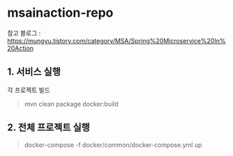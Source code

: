 # msainaction-repo
참고 블로그 : https://mungyu.tistory.com/category/MSA/Spring%20Microservice%20In%20Action

## 1. 서비스 실행
각 프로젝트 빌드
> mvn clean package docker:build

## 2. 전체 프로젝트 실행
> docker-compose -f docker/common/docker-compose.yml up
